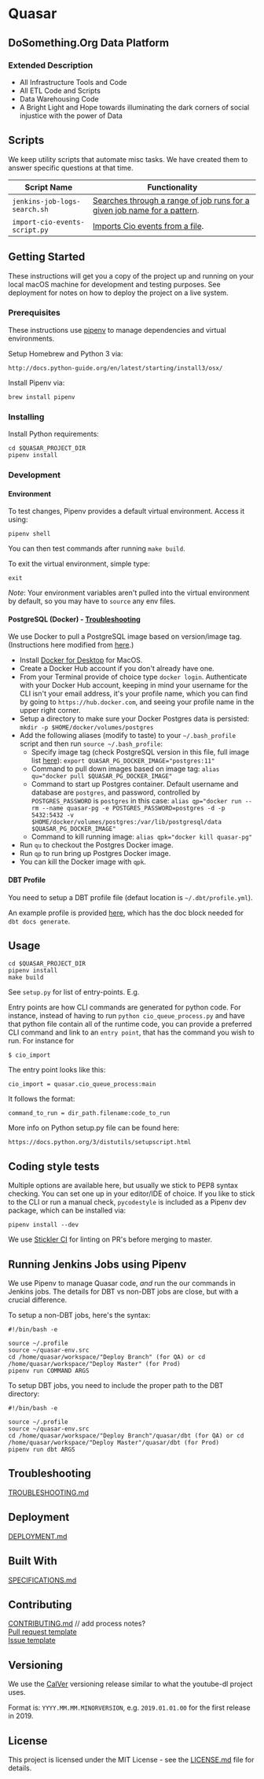 # Quasar

## DoSomething.Org Data Platform

### Extended Description

* All Infrastructure Tools and Code
* All ETL Code and Scripts
* Data Warehousing Code
* A Bright Light and Hope towards illuminating the dark corners of social injustice with the power of Data

## Scripts
We keep utility scripts that automate misc tasks. We have created them to answer specific questions at that time.

Script Name | Functionality
-------- | -------------
`jenkins-job-logs-search.sh` | [Searches through a range of job runs for a given job name for a pattern](quasar/misc/jenkins-job-logs-search.sh).
`import-cio-events-script.py` | [Imports Cio events from a file](quasar/misc/import-cio-events-script.py).

## Getting Started
These instructions will get you a copy of the project up and running on your local macOS machine for development and testing purposes. See deployment for notes on how to deploy the project on a live system.

### Prerequisites

These instructions use [pipenv](https://docs.pipenv.org/en/latest/) to manage dependencies and virtual environments.

Setup Homebrew and Python 3 via:
```
http://docs.python-guide.org/en/latest/starting/install3/osx/
```

Install Pipenv via:
```
brew install pipenv
```

### Installing

Install Python requirements:

```
cd $QUASAR_PROJECT_DIR
pipenv install
```

### Development

#### Environment

To test changes, Pipenv provides a default virtual environment. Access it using:
```
pipenv shell
```

You can then test commands after running `make build`.

To exit the virtual environment, simple type:
```
exit
```

*Note*: Your environment variables aren't pulled into the virtual environment by default, so you may have to `source` any env files.

#### PostgreSQL (Docker) - [Troubleshooting](/docs/postgresql-docker-troubleshooting.md)

We use Docker to pull a PostgreSQL image based on version/image tag.
(Instructions here modified from [here](https://hackernoon.com/dont-install-postgres-docker-pull-postgres-bee20e200198).)

* Install [Docker for Desktop](https://hub.docker.com/editions/community/docker-ce-desktop-mac) for MacOS.
* Create a Docker Hub account if you don't already have one. 
* From your Terminal provide of choice type `docker login`. Authenticate with your Docker Hub account, keeping in mind your username for the CLI isn't your email address, it's your profile name, which you can find by going to `https://hub.docker.com`, and seeing your profile name in the upper right corner.
* Setup a directory to make sure your Docker Postgres data is persisted: `mkdir -p $HOME/docker/volumes/postgres`
* Add the following aliases (modify to taste) to your `~/.bash_profile` script and then run `source ~/.bash_profile`:
	* Specify image tag (check PostgreSQL version in this file, full image list [here](https://hub.docker.com/_/postgres/)): ```export QUASAR_PG_DOCKER_IMAGE="postgres:11"```
	* Command to pull down images based on image tag: ```alias qu="docker pull $QUASAR_PG_DOCKER_IMAGE"```
	* Command to start up Postgres container. Default username and database are `postgres`, and password, controlled by `POSTGRES_PASSWORD` is `postgres` in this case: ```alias qp="docker run --rm --name quasar-pg -e POSTGRES_PASSWORD=postgres -d -p 5432:5432 -v $HOME/docker/volumes/postgres:/var/lib/postgresql/data $QUASAR_PG_DOCKER_IMAGE"```
	* Command to kill running image: ```alias qpk="docker kill quasar-pg"```
* Run `qu` to checkout the Postgres Docker image.
* Run `qp` to run bring up Postgres Docker image.
* You can kill the Docker image with `qpk`.

#### DBT Profile
You need to setup a DBT profile file (defaut location is `~/.dbt/profile.yml`).

An example profile is provided [here](https://github.com/DoSomething/quasar/blob/master/docs/example-dbt-profile.yml), which has the doc block needed for `dbt docs generate`.

## Usage

```
cd $QUASAR_PROJECT_DIR
pipenv install
make build
```

See `setup.py` for list of entry-points. E.g.

Entry points are how CLI commands are generated for python code. 
For instance, instead of having to run `python cio_queue_process.py` and
have that python file contain all of the runtime code, you can provide
a preferred CLI command and link to an `entry point`, that has the command
you wish to run. For instance for
```
$ cio_import
```
The entry point looks like this:
```
cio_import = quasar.cio_queue_process:main
```
It follows the format:
```
command_to_run = dir_path.filename:code_to_run
```
More info on Python setup.py file can be found here:
```
https://docs.python.org/3/distutils/setupscript.html
```

## Coding style tests
Multiple options are available here, but usually we stick to PEP8 syntax checking. 
You can set one up in your editor/IDE of choice.
If you like to stick to the CLI or run a manual check,
`pycodestyle` is included as a Pipenv dev package, which can be installed via:
```
pipenv install --dev
```

We use [Stickler CI](https://stickler-ci.com/) for linting on PR's before merging to master.

## Running Jenkins Jobs using Pipenv

We use Pipenv to manage Quasar code, _and_ run the our commands in Jenkins jobs. The details
for DBT vs non-DBT jobs are close, but with a crucial difference.

To setup a non-DBT jobs, here's the syntax:
```
#!/bin/bash -e

source ~/.profile
source ~/quasar-env.src
cd /home/quasar/workspace/"Deploy Branch" (for QA) or cd /home/quasar/workspace/"Deploy Master" (for Prod)
pipenv run COMMAND ARGS
```

To setup DBT jobs, you need to include the proper path to the DBT directory:
```
#!/bin/bash -e

source ~/.profile
source ~/quasar-env.src
cd /home/quasar/workspace/"Deploy Branch"/quasar/dbt (for QA) or cd /home/quasar/workspace/"Deploy Master"/quasar/dbt (for Prod)
pipenv run dbt ARGS
```

## Troubleshooting

[TROUBLESHOOTING.md](/docs/troubleshooting.md)

## Deployment

[DEPLOYMENT.md](/docs/deployment.md)

## Built With

[SPECIFICATIONS.md](SPECIFICATIONS.md)

## Contributing

[CONTRIBUTING.md](CONTRIBUTING.md) // add process notes?  
[Pull request template](PULL_REQUEST_TEMPLATE)  
[Issue template](issue_template.md)  

## Versioning

We use the [CalVer](https://calver.org/#youtube-dl) versioning release similar to what the youtube-dl project uses.

Format is: `YYYY.MM.MM.MINORVERSION`, e.g. `2019.01.01.00` for the first release in 2019.

## License
This project is licensed under the MIT License - see the [LICENSE.md](LICENSE.md) file for details.
